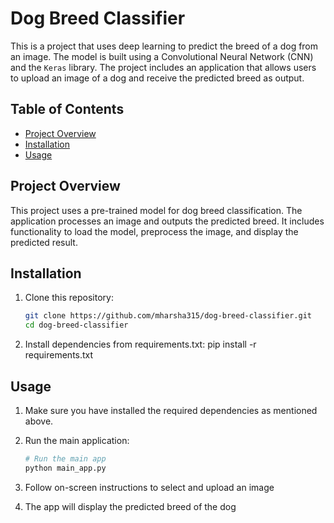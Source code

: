 # Dog Breed Classifier

This is a project that uses deep learning to predict the breed of a dog from an image. The model is built using a Convolutional Neural Network (CNN) and the `Keras` library. The project includes an application that allows users to upload an image of a dog and receive the predicted breed as output.

## Table of Contents
- [Project Overview](#project-overview)
- [Installation](#installation)
- [Usage](#usage)

## Project Overview
This project uses a pre-trained model for dog breed classification. The application processes an image and outputs the predicted breed. It includes functionality to load the model, preprocess the image, and display the predicted result.

## Installation
1. Clone this repository:
   ```bash
   git clone https://github.com/mharsha315/dog-breed-classifier.git
   cd dog-breed-classifier
2. Install dependencies from requirements.txt:
pip install -r requirements.txt

## Usage
1. Make sure you have installed the required dependencies as mentioned above.

2. Run the main application:
   ```bash
   # Run the main app
   python main_app.py
3.  Follow on-screen instructions to select and upload an image
4.  The app will display the predicted breed of the dog
